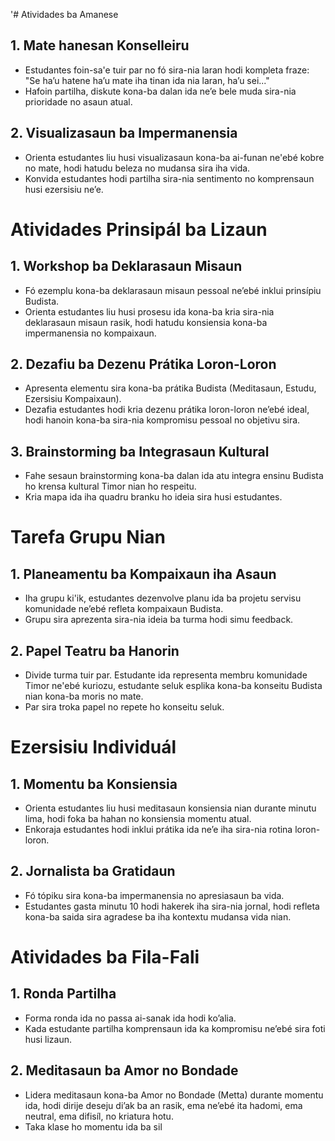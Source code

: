 '# Atividades ba Amanese

## 1. Mate hanesan Konselleiru

- Estudantes foin-sa'e tuir par no fó sira-nia laran hodi kompleta fraze: "Se ha’u hatene ha’u mate iha tinan ida nia laran, ha’u sei..."
- Hafoin partilha, diskute kona-ba dalan ida ne’e bele muda sira-nia prioridade no asaun atual.

## 2. Visualizasaun ba Impermanensia

- Orienta estudantes liu husi visualizasaun kona-ba ai-funan ne'ebé kobre no mate, hodi hatudu beleza no mudansa sira iha vida.
- Konvida estudantes hodi partilha sira-nia sentimento no komprensaun husi ezersisiu ne’e.

# Atividades Prinsipál ba Lizaun

## 1. Workshop ba Deklarasaun Misaun

- Fó ezemplu kona-ba deklarasaun misaun pessoal ne’ebé inklui prinsípiu Budista.
- Orienta estudantes liu husi prosesu ida kona-ba kria sira-nia deklarasaun misaun rasik, hodi hatudu konsiensia kona-ba impermanensia no kompaixaun.

## 2. Dezafiu ba Dezenu Prátika Loron-Loron

- Apresenta elementu sira kona-ba prátika Budista (Meditasaun, Estudu, Ezersisiu Kompaixaun).
- Dezafia estudantes hodi kria dezenu prátika loron-loron ne’ebé ideal, hodi hanoin kona-ba sira-nia kompromisu pessoal no objetivu sira.

## 3. Brainstorming ba Integrasaun Kultural

- Fahe sesaun brainstorming kona-ba dalan ida atu integra ensinu Budista ho krensa kultural Timor nian ho respeitu.
- Kria mapa ida iha quadru branku ho ideia sira husi estudantes.

# Tarefa Grupu Nian

## 1. Planeamentu ba Kompaixaun iha Asaun

- Iha grupu ki'ik, estudantes dezenvolve planu ida ba projetu servisu komunidade ne’ebé refleta kompaixaun Budista.
- Grupu sira aprezenta sira-nia ideia ba turma hodi simu feedback.

## 2. Papel Teatru ba Hanorin

- Divide turma tuir par. Estudante ida representa membru komunidade Timor ne'ebé kuriozu, estudante seluk esplika kona-ba konseitu Budista nian kona-ba moris no mate.
- Par sira troka papel no repete ho konseitu seluk.

# Ezersisiu Individuál

## 1. Momentu ba Konsiensia

- Orienta estudantes liu husi meditasaun konsiensia nian durante minutu lima, hodi foka ba hahan no konsiensia momentu atual.
- Enkoraja estudantes hodi inklui prátika ida ne’e iha sira-nia rotina loron-loron.

## 2. Jornalista ba Gratidaun

- Fó tópiku sira kona-ba impermanensia no apresiasaun ba vida.
- Estudantes gasta minutu 10 hodi hakerek iha sira-nia jornal, hodi refleta kona-ba saida sira agradese ba iha kontextu mudansa vida nian.

# Atividades ba Fila-Fali

## 1. Ronda Partilha

- Forma ronda ida no passa ai-sanak ida hodi ko’alia.
- Kada estudante partilha komprensaun ida ka kompromisu ne’ebé sira foti husi lizaun.

## 2. Meditasaun ba Amor no Bondade

- Lidera meditasaun kona-ba Amor no Bondade (Metta) durante momentu ida, hodi dirije deseju di’ak ba an rasik, ema ne’ebé ita hadomi, ema neutral, ema difisíl, no kriatura hotu.
- Taka klase ho momentu ida ba sil